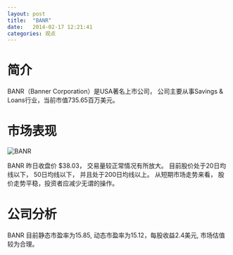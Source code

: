 ```yaml
---
layout: post
title:  "BANR"
date:   2014-02-17 12:21:41
categories: 观点
---
```


# 简介
BANR（Banner Corporation）是USA著名上市公司，
公司主要从事Savings & Loans行业，当前市值735.65百万美元。

# 市场表现

![BANR](http://finviz.com/chart.ashx?t=BANR&ty=c&ta=1&p=d&s=l)

BANR 昨日收盘价 $38.03，
交易量较正常情况有所放大。
目前股价处于20日均线以下，
50日均线以下，
并且处于200日均线以上。
从短期市场走势来看，
股价走势平稳，投资者应减少无谓的操作。

# 公司分析
BANR 目前静态市盈率为15.85, 动态市盈率为15.12，每股收益2.4美元,
市场估值较为合理。
